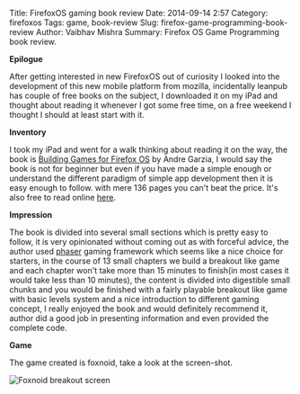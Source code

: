 Title: FirefoxOS gaming book review
Date: 2014-09-14 2:57
Category: firefoxos
Tags: game, book-review
Slug: firefox-game-programming-book-review
Author: Vaibhav Mishra
Summary: Firefox OS Game Programming book review.

**Epilogue**

After getting interested in new FirefoxOS out of curiosity I looked into the development of this new mobile
platform from mozilla, incidentally leanpub has couple of free books on the subject, I downloaded it on my iPad
and thought about reading it whenever I got some free time, on a free weekend I thought I should at least start
with it.

**Inventory**

I took my iPad and went for a walk thinking about reading it on the way, the book is [Building Games for Firefox OS](https://leanpub.com/buildinggamesforfirefoxos/) by Andre Garzia, I would say the book is not for beginner but even if you have made a simple enough or understand the different paradigm of simple app development then it is easy enough to follow. with mere 136 pages you can't beat the price. It's also free to read online [here](https://leanpub.com/buildinggamesforfirefoxos/read).

**Impression**

The book is divided into several small sections which is pretty easy to follow, it is very opinionated without coming out as with forceful advice, the author used [phaser](phaser.io) gaming framework which seems like a nice choice for starters, in the course of 13 small chapters we build a breakout like game and each chapter won't take more than 15 minutes to finish(in most cases it would take less than 10 minutes), the content is divided into digestible small chunks and you would be finished with a fairly playable breakout like game with basic levels system and a nice introduction to different gaming concept, I really enjoyed the book and would definitely recommend it, author did a good job in presenting information and even provided the complete code.

**Game**

The game created is foxnoid, take a look at the screen-shot.

![Foxnoid breakout screen](/images/foxnoid.png)
